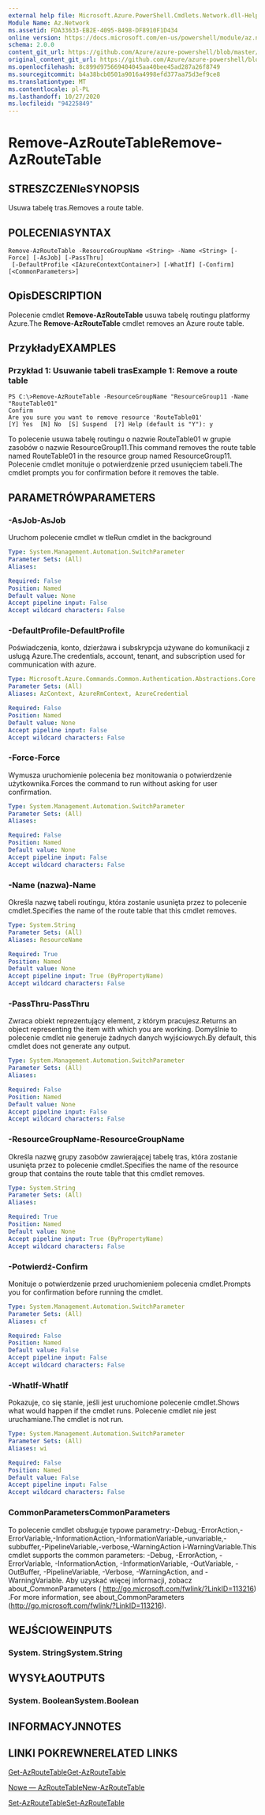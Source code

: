 ```yaml
---
external help file: Microsoft.Azure.PowerShell.Cmdlets.Network.dll-Help.xml
Module Name: Az.Network
ms.assetid: FDA33633-EB2E-4095-8498-DF8910F1D434
online version: https://docs.microsoft.com/en-us/powershell/module/az.network/remove-azroutetable
schema: 2.0.0
content_git_url: https://github.com/Azure/azure-powershell/blob/master/src/Network/Network/help/Remove-AzRouteTable.md
original_content_git_url: https://github.com/Azure/azure-powershell/blob/master/src/Network/Network/help/Remove-AzRouteTable.md
ms.openlocfilehash: 8c899d975669404045aa40bee45ad287a26f8749
ms.sourcegitcommit: b4a38bcb0501a9016a4998efd377aa75d3ef9ce8
ms.translationtype: MT
ms.contentlocale: pl-PL
ms.lasthandoff: 10/27/2020
ms.locfileid: "94225849"
---
```

# <span data-ttu-id="590ec-101">Remove-AzRouteTable</span><span class="sxs-lookup"><span data-stu-id="590ec-101">Remove-AzRouteTable</span></span>

## <span data-ttu-id="590ec-102">STRESZCZENIe</span><span class="sxs-lookup"><span data-stu-id="590ec-102">SYNOPSIS</span></span>
<span data-ttu-id="590ec-103">Usuwa tabelę tras.</span><span class="sxs-lookup"><span data-stu-id="590ec-103">Removes a route table.</span></span>

## <span data-ttu-id="590ec-104">POLECENIA</span><span class="sxs-lookup"><span data-stu-id="590ec-104">SYNTAX</span></span>

```
Remove-AzRouteTable -ResourceGroupName <String> -Name <String> [-Force] [-AsJob] [-PassThru]
 [-DefaultProfile <IAzureContextContainer>] [-WhatIf] [-Confirm] [<CommonParameters>]
```

## <span data-ttu-id="590ec-105">Opis</span><span class="sxs-lookup"><span data-stu-id="590ec-105">DESCRIPTION</span></span>
<span data-ttu-id="590ec-106">Polecenie cmdlet **Remove-AzRouteTable** usuwa tabelę routingu platformy Azure.</span><span class="sxs-lookup"><span data-stu-id="590ec-106">The **Remove-AzRouteTable** cmdlet removes an Azure route table.</span></span>

## <span data-ttu-id="590ec-107">Przykłady</span><span class="sxs-lookup"><span data-stu-id="590ec-107">EXAMPLES</span></span>

### <span data-ttu-id="590ec-108">Przykład 1: Usuwanie tabeli tras</span><span class="sxs-lookup"><span data-stu-id="590ec-108">Example 1: Remove a route table</span></span>
```
PS C:\>Remove-AzRouteTable -ResourceGroupName "ResourceGroup11 -Name "RouteTable01"
Confirm
Are you sure you want to remove resource 'RouteTable01'
[Y] Yes  [N] No  [S] Suspend  [?] Help (default is "Y"): y
```

<span data-ttu-id="590ec-109">To polecenie usuwa tabelę routingu o nazwie RouteTable01 w grupie zasobów o nazwie ResourceGroup11.</span><span class="sxs-lookup"><span data-stu-id="590ec-109">This command removes the route table named RouteTable01 in the resource group named ResourceGroup11.</span></span>
<span data-ttu-id="590ec-110">Polecenie cmdlet monituje o potwierdzenie przed usunięciem tabeli.</span><span class="sxs-lookup"><span data-stu-id="590ec-110">The cmdlet prompts you for confirmation before it removes the table.</span></span>

## <span data-ttu-id="590ec-111">PARAMETRÓW</span><span class="sxs-lookup"><span data-stu-id="590ec-111">PARAMETERS</span></span>

### <span data-ttu-id="590ec-112">-AsJob</span><span class="sxs-lookup"><span data-stu-id="590ec-112">-AsJob</span></span>
<span data-ttu-id="590ec-113">Uruchom polecenie cmdlet w tle</span><span class="sxs-lookup"><span data-stu-id="590ec-113">Run cmdlet in the background</span></span>

```yaml
Type: System.Management.Automation.SwitchParameter
Parameter Sets: (All)
Aliases:

Required: False
Position: Named
Default value: None
Accept pipeline input: False
Accept wildcard characters: False
```

### <span data-ttu-id="590ec-114">-DefaultProfile</span><span class="sxs-lookup"><span data-stu-id="590ec-114">-DefaultProfile</span></span>
<span data-ttu-id="590ec-115">Poświadczenia, konto, dzierżawa i subskrypcja używane do komunikacji z usługą Azure.</span><span class="sxs-lookup"><span data-stu-id="590ec-115">The credentials, account, tenant, and subscription used for communication with azure.</span></span>

```yaml
Type: Microsoft.Azure.Commands.Common.Authentication.Abstractions.Core.IAzureContextContainer
Parameter Sets: (All)
Aliases: AzContext, AzureRmContext, AzureCredential

Required: False
Position: Named
Default value: None
Accept pipeline input: False
Accept wildcard characters: False
```

### <span data-ttu-id="590ec-116">-Force</span><span class="sxs-lookup"><span data-stu-id="590ec-116">-Force</span></span>
<span data-ttu-id="590ec-117">Wymusza uruchomienie polecenia bez monitowania o potwierdzenie użytkownika.</span><span class="sxs-lookup"><span data-stu-id="590ec-117">Forces the command to run without asking for user confirmation.</span></span>

```yaml
Type: System.Management.Automation.SwitchParameter
Parameter Sets: (All)
Aliases:

Required: False
Position: Named
Default value: None
Accept pipeline input: False
Accept wildcard characters: False
```

### <span data-ttu-id="590ec-118">-Name (nazwa)</span><span class="sxs-lookup"><span data-stu-id="590ec-118">-Name</span></span>
<span data-ttu-id="590ec-119">Określa nazwę tabeli routingu, która zostanie usunięta przez to polecenie cmdlet.</span><span class="sxs-lookup"><span data-stu-id="590ec-119">Specifies the name of the route table that this cmdlet removes.</span></span>

```yaml
Type: System.String
Parameter Sets: (All)
Aliases: ResourceName

Required: True
Position: Named
Default value: None
Accept pipeline input: True (ByPropertyName)
Accept wildcard characters: False
```

### <span data-ttu-id="590ec-120">-PassThru</span><span class="sxs-lookup"><span data-stu-id="590ec-120">-PassThru</span></span>
<span data-ttu-id="590ec-121">Zwraca obiekt reprezentujący element, z którym pracujesz.</span><span class="sxs-lookup"><span data-stu-id="590ec-121">Returns an object representing the item with which you are working.</span></span>
<span data-ttu-id="590ec-122">Domyślnie to polecenie cmdlet nie generuje żadnych danych wyjściowych.</span><span class="sxs-lookup"><span data-stu-id="590ec-122">By default, this cmdlet does not generate any output.</span></span>

```yaml
Type: System.Management.Automation.SwitchParameter
Parameter Sets: (All)
Aliases:

Required: False
Position: Named
Default value: None
Accept pipeline input: False
Accept wildcard characters: False
```

### <span data-ttu-id="590ec-123">-ResourceGroupName</span><span class="sxs-lookup"><span data-stu-id="590ec-123">-ResourceGroupName</span></span>
<span data-ttu-id="590ec-124">Określa nazwę grupy zasobów zawierającej tabelę tras, która zostanie usunięta przez to polecenie cmdlet.</span><span class="sxs-lookup"><span data-stu-id="590ec-124">Specifies the name of the resource group that contains the route table that this cmdlet removes.</span></span>

```yaml
Type: System.String
Parameter Sets: (All)
Aliases:

Required: True
Position: Named
Default value: None
Accept pipeline input: True (ByPropertyName)
Accept wildcard characters: False
```

### <span data-ttu-id="590ec-125">-Potwierdź</span><span class="sxs-lookup"><span data-stu-id="590ec-125">-Confirm</span></span>
<span data-ttu-id="590ec-126">Monituje o potwierdzenie przed uruchomieniem polecenia cmdlet.</span><span class="sxs-lookup"><span data-stu-id="590ec-126">Prompts you for confirmation before running the cmdlet.</span></span>

```yaml
Type: System.Management.Automation.SwitchParameter
Parameter Sets: (All)
Aliases: cf

Required: False
Position: Named
Default value: False
Accept pipeline input: False
Accept wildcard characters: False
```

### <span data-ttu-id="590ec-127">-WhatIf</span><span class="sxs-lookup"><span data-stu-id="590ec-127">-WhatIf</span></span>
<span data-ttu-id="590ec-128">Pokazuje, co się stanie, jeśli jest uruchomione polecenie cmdlet.</span><span class="sxs-lookup"><span data-stu-id="590ec-128">Shows what would happen if the cmdlet runs.</span></span>
<span data-ttu-id="590ec-129">Polecenie cmdlet nie jest uruchamiane.</span><span class="sxs-lookup"><span data-stu-id="590ec-129">The cmdlet is not run.</span></span>

```yaml
Type: System.Management.Automation.SwitchParameter
Parameter Sets: (All)
Aliases: wi

Required: False
Position: Named
Default value: False
Accept pipeline input: False
Accept wildcard characters: False
```

### <span data-ttu-id="590ec-130">CommonParameters</span><span class="sxs-lookup"><span data-stu-id="590ec-130">CommonParameters</span></span>
<span data-ttu-id="590ec-131">To polecenie cmdlet obsługuje typowe parametry:-Debug,-ErrorAction,-ErrorVariable,-InformationAction,-InformationVariable,-unvariable,-subbuffer,-PipelineVariable,-verbose,-WarningAction i-WarningVariable.</span><span class="sxs-lookup"><span data-stu-id="590ec-131">This cmdlet supports the common parameters: -Debug, -ErrorAction, -ErrorVariable, -InformationAction, -InformationVariable, -OutVariable, -OutBuffer, -PipelineVariable, -Verbose, -WarningAction, and -WarningVariable.</span></span> <span data-ttu-id="590ec-132">Aby uzyskać więcej informacji, zobacz about_CommonParameters ( http://go.microsoft.com/fwlink/?LinkID=113216) .</span><span class="sxs-lookup"><span data-stu-id="590ec-132">For more information, see about_CommonParameters (http://go.microsoft.com/fwlink/?LinkID=113216).</span></span>

## <span data-ttu-id="590ec-133">WEJŚCIOWE</span><span class="sxs-lookup"><span data-stu-id="590ec-133">INPUTS</span></span>

### <span data-ttu-id="590ec-134">System. String</span><span class="sxs-lookup"><span data-stu-id="590ec-134">System.String</span></span>

## <span data-ttu-id="590ec-135">WYSYŁA</span><span class="sxs-lookup"><span data-stu-id="590ec-135">OUTPUTS</span></span>

### <span data-ttu-id="590ec-136">System. Boolean</span><span class="sxs-lookup"><span data-stu-id="590ec-136">System.Boolean</span></span>

## <span data-ttu-id="590ec-137">INFORMACYJN</span><span class="sxs-lookup"><span data-stu-id="590ec-137">NOTES</span></span>

## <span data-ttu-id="590ec-138">LINKI POKREWNE</span><span class="sxs-lookup"><span data-stu-id="590ec-138">RELATED LINKS</span></span>

[<span data-ttu-id="590ec-139">Get-AzRouteTable</span><span class="sxs-lookup"><span data-stu-id="590ec-139">Get-AzRouteTable</span></span>](./Get-AzRouteTable.md)

[<span data-ttu-id="590ec-140">Nowe — AzRouteTable</span><span class="sxs-lookup"><span data-stu-id="590ec-140">New-AzRouteTable</span></span>](./New-AzRouteTable.md)

[<span data-ttu-id="590ec-141">Set-AzRouteTable</span><span class="sxs-lookup"><span data-stu-id="590ec-141">Set-AzRouteTable</span></span>](./Set-AzRouteTable.md)


